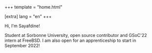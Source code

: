 +++
template = "home.html"

[extra]
lang = "en"
+++

Hi, I'm Sayafdine!

Student at Sorbonne University, open source contributor and GSoC'22 intern at FreeBSD.
I am also open for an apprenticeship to start in September 2022!
